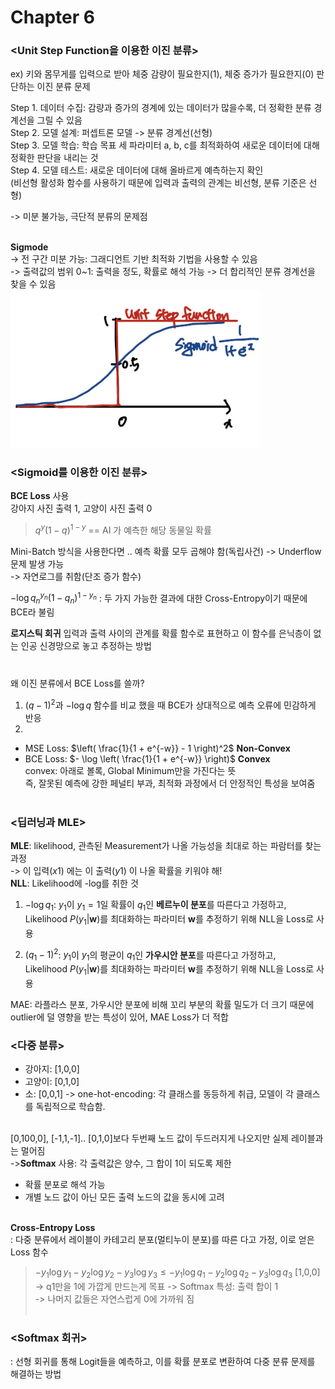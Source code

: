 # Chapter 6

### <Unit Step Function을 이용한 이진 분류>
ex) 키와 몸무게를 입력으로 받아 체중 감량이 필요한지(1), 체중 증가가 필요한지(0) 판단하는 이진 분류 문제

Step 1. 데이터 수집: 감량과 증가의 경계에 있는 데이터가 많을수록, 더 정확한 분류 경계선을 그릴 수 있음   
Step 2. 모델 설계: 퍼셉트론 모델 -> 분류 경계선(선형)    
Step 3. 모델 학습: 학습 목표 세 파라미터 a, b, c를 최적화하여 새로운 데이터에 대해 정확한 판단을 내리는 것    
Step 4. 모델 테스트: 새로운 데이터에 대해 올바르게 예측하는지 확인   
(비선형 활성화 함수를 사용하기 때문에 입력과 출력의 관계는 비선형, 분류 기준은 선형)    

-> 미분 불가능, 극단적 분류의 문제점<br><br>

**Sigmode**<br>
-> 전 구간 미분 가능: 그래디언트 기반 최적화 기법을 사용할 수 있음<br>
-> 출력값의 범위 0~1: 출력을 정도, 확률로 해석 가능 -> 더 합리적인 분류 경계선을 찾을 수 있음<br>
<img src="./img/Chapter6_1.jpg" alt="sigmoid" width="400"/><br>

### <Sigmoid를 이용한 이진 분류>
**BCE Loss** 사용<br>
강아지 사진 출력 1, 고양이 사진 출력 0
> $q^y (1 - q)^{1 - y}$
== AI 가 예측한 해당 동물일 확률<br>

Mini-Batch 방식을 사용한다면 .. 예측 확률 모두 곱해야 함(독립사건) -> Underflow 문제 발생 가능<br>
-> 자연로그를 취함(단조 증가 함수)    

$-\log q_n^{y_n} (1 - q_n)^{1 - y_n}$ : 두 가지 가능한 결과에 대한 Cross-Entropy이기 때문에 BCE라 불림   

**로지스틱 회귀**
입력과 출력 사이의 관계를 확률 함수로 표현하고 이 함수를 은닉층이 없는 인공 신경망으로 놓고 추정하는 방법<br><br>  

### <MSE Loss vs BCE Loss>
왜 이진 분류에서 BCE Loss를 쓸까?   
1. $(q - 1)^{2}$과 $-\log q$ 함수를 비교 했을 때 BCE가 상대적으로 예측 오류에 민감하게 반응
2. <br>
- MSE Loss: $\left( \frac{1}{1 + e^{-w}} - 1 \right)^2$ **Non-Convex**
- BCE Loss: $- \log \left( \frac{1}{1 + e^{-w}} \right)$ **Convex**<br>
convex: 아래로 볼록, Global Minimum만을 가진다는 뜻<br>
즉, 잘못된 예측에 강한 페널티 부과, 최적화 과정에서 더 안정적인 특성을 보여줌<br><br>

### <딥러닝과 MLE>
**MLE**: likelihood, 관측된 Measurement가 나올 가능성을 최대로 하는 파람터를 찾는 과정   
-> 이 입력($x1$) 에는 이 출력($y1$) 이 나올 확률을 키워야 해!<br>
**NLL**: Likelihood에 -log를 취한 것   

1. $-\log q_1$: $y_1$이 $y_1 = 1$일 확률이 $q_1$인 **베르누이 분포**를 따른다고 가정하고,   
   Likelihood $P(y_1 | \mathbf{w})$를 최대화하는 파라미터 $\mathbf{w}$를 추정하기 위해 NLL을 Loss로 사용   

2. $(q_1 - 1)^2$: $y_1$이 $y_1$의 평균이 $q_1$인 **가우시안 분포**를 따른다고 가정하고,   
   Likelihood $P(y_1 | \mathbf{w})$를 최대화하는 파라미터 $\mathbf{w}$를 추정하기 위해 NLL을 Loss로 사용   

MAE: 라플라스 분포, 가우시안 분포에 비해 꼬리 부분의 확률 밀도가 더 크기 때문에   
    outlier에 덜 영향을 받는 특성이 있어, MAE Loss가 더 적합   


### <다중 분류>
- 강아지: [1,0,0]
- 고양이: [0,1,0]
- 소: [0,0,1]
-> one-hot-encoding: 각 클래스를 동등하게 취급, 모델이 각 클래스를 독립적으로 학습함. <br><br> 

[0,100,0], [-1,1,-1].. [0,1,0]보다 두번째 노드 값이 두드러지게 나오지만 실제 레이블과는 멀어짐   
->**Softmax** 사용: 각 출력값은 양수, 그 합이 1이 되도록 제한   
- 확률 분포로 해석 가능
- 개별 노드 값이 아닌 모든 출력 노드의 값을 동시에 고려<br><br>

**Cross-Entropy Loss**<br>
: 다중 분류에서 레이블이 카테고리 분포(멀티누이 분포)를 따른 다고 가정, 이로 얻은 Loss 함수   
> $-y_1 \log y_1 - y_2 \log y_2 - y_3 \log y_3 \leq -y_1 \log q_1 - y_2 \log q_2 - y_3 \log q_3$
[1,0,0] -> q1만을 1에 가깝게 만드는게 목표 -> Softmax 특성: 출력 합이 1<br>
-> 나머지 값들은 자연스럽게 0에 가까워 짐<br><br>

### <Softmax 회귀>
: 선형 회귀를 통해 Logit들을 예측하고, 이를 확률 분포로 변환하여 다중 분류 문제를 해결하는 방법




























